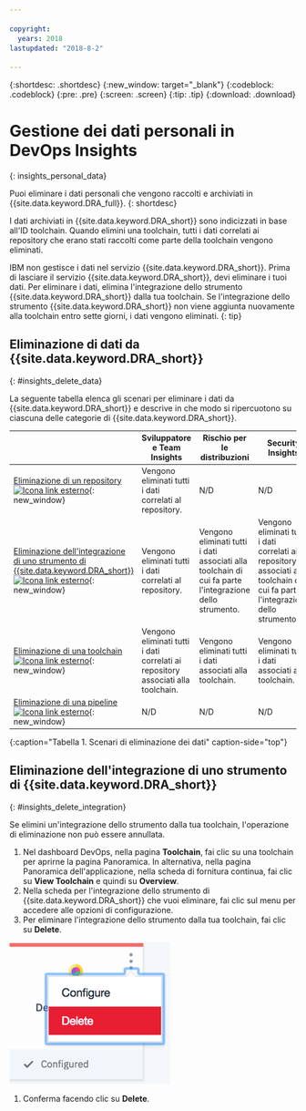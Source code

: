 ```yaml
---

copyright:
  years: 2018
lastupdated: "2018-8-2"

---
```


{:shortdesc: .shortdesc}
{:new_window: target="_blank"}
{:codeblock: .codeblock}
{:pre: .pre}
{:screen: .screen}
{:tip: .tip}
{:download: .download}

# Gestione dei dati personali in DevOps Insights
{: insights_personal_data}

Puoi eliminare i dati personali che vengono raccolti e archiviati in {{site.data.keyword.DRA_full}}.
{: shortdesc}

I dati archiviati in {{site.data.keyword.DRA_short}} sono indicizzati in base all'ID toolchain. Quando elimini una toolchain, tutti i dati correlati ai repository che erano stati raccolti come parte della toolchain vengono eliminati.

IBM non gestisce i dati nel servizio {{site.data.keyword.DRA_short}}. Prima di lasciare il servizio {{site.data.keyword.DRA_short}}, devi eliminare i tuoi dati. Per eliminare i dati, elimina l'integrazione dello strumento {{site.data.keyword.DRA_short}} dalla tua toolchain. Se l'integrazione dello strumento {{site.data.keyword.DRA_short}} non viene aggiunta nuovamente alla toolchain entro sette giorni, i dati vengono eliminati.
{: tip}

## Eliminazione di dati da {{site.data.keyword.DRA_short}}
{: #insights_delete_data}

La seguente tabella elenca gli scenari per eliminare i dati da {{site.data.keyword.DRA_short}} e descrive in che modo si ripercuotono su ciascuna delle categorie di {{site.data.keyword.DRA_short}}.

|  | Sviluppatore e Team Insights | Rischio per le distribuzioni | Security Insights |
|---------|-------------|-------------|-------------|
| [Eliminazione di un repository ![Icona link esterno](../../icons/launch-glyph.svg "Icona link esterno")](/docs/services/ContinuousDelivery/cd_personal_data.html#managing_grit_data){: new_window} |	Vengono eliminati tutti i dati correlati al repository.  | N/D | N/D |
| [Eliminazione dell'integrazione di uno strumento di {{site.data.keyword.DRA_short}} ![Icona link esterno](../../icons/launch-glyph.svg "Icona link esterno")](/docs/services/ContinuousDelivery/cd_personal_data.html#managing_toolchains){: new_window} |	Vengono eliminati tutti i dati correlati al repository.  | Vengono eliminati tutti i dati associati alla toolchain di cui fa parte l'integrazione dello strumento. | Vengono eliminati tutti i dati correlati ai repository associati alla toolchain di cui fa parte l'integrazione dello strumento.  |
| [Eliminazione di una toolchain ![Icona link esterno](../../icons/launch-glyph.svg "Icona link esterno")](/docs/services/ContinuousDelivery/cd_personal_data.html#managing_toolchains){: new_window} | Vengono eliminati tutti i dati correlati ai repository associati alla toolchain. | Vengono eliminati tutti i dati associati alla toolchain.  | Vengono eliminati tutti i dati associati alla toolchain. |
| [Eliminazione di una pipeline ![Icona link esterno](../../icons/launch-glyph.svg "Icona link esterno")](/docs/services/ContinuousDelivery/cd_personal_data.html#managing_pipeline_data){: new_window} | N/D | N/D | N/D |
{:caption="Tabella 1. Scenari di eliminazione dei dati" caption-side="top"}

## Eliminazione dell'integrazione di uno strumento di {{site.data.keyword.DRA_short}}
{: #insights_delete_integration}

Se elimini un'integrazione dello strumento dalla tua toolchain, l'operazione di eliminazione non può essere annullata.

1. Nel dashboard DevOps, nella pagina **Toolchain**, fai clic su una toolchain per aprirne la pagina Panoramica. In alternativa, nella pagina Panoramica dell'applicazione, nella scheda di fornitura continua, fai clic su **View Toolchain** e quindi su **Overview**.
1. Nella scheda per l'integrazione dello strumento di {{site.data.keyword.DRA_short}} che vuoi eliminare, fai clic sul menu per accedere alle opzioni di configurazione.
1. Per eliminare l'integrazione dello strumento dalla tua toolchain, fai clic su **Delete**.

  ![Menu Configurazione](images/delete_insights_integration.png)

1. Conferma facendo clic su **Delete**. 
